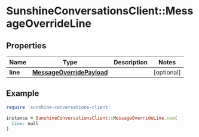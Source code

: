 # SunshineConversationsClient::MessageOverrideLine

## Properties

| Name | Type | Description | Notes |
| ---- | ---- | ----------- | ----- |
| **line** | [**MessageOverridePayload**](MessageOverridePayload.md) |  | [optional] |

## Example

```ruby
require 'sunshine-conversations-client'

instance = SunshineConversationsClient::MessageOverrideLine.new(
  line: null
)
```


